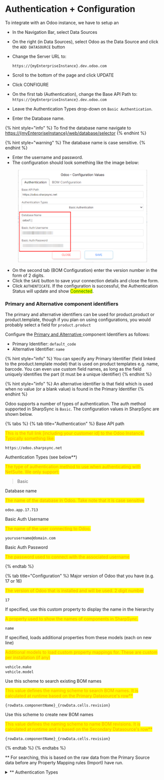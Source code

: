# Authentication + Configuration

To integrate with an Odoo instance, we have to setup an&#x20;

* In the Navigation Bar, select Data Sources
* On the right (in Data Sources), select Odoo as the Data Source and click the `ADD DATASOURCE`  button&#x20;
*   Change the Server URL to:

    ```
    https://{myEnterpriseInstance}.dev.odoo.com
    ```
* Scroll to the bottom of the page and click UPDATE
* Click CONFIGURE
* On the first tab (Authentication), change the Base API Path to: `https://{myEnterpriseInstance}.dev.odoo.com`
* Leave the Authentication Types drop-down on `Basic Authentication`.
* Enter the Database name.&#x20;

{% hint style="info" %}
To find the database name navigate to [https://{myEnterpriseInstance}/web/database/selector](https://your-odoo-instance/web/database/selector)
{% endhint %}

{% hint style="warning" %}
The database name is case sensitive.
{% endhint %}

* Enter the username and password.
* The configuration should look something like the image below:

<figure><img src="../../../.gitbook/assets/image (4).png" alt=""><figcaption></figcaption></figure>

* On the second tab (BOM Configuration) enter the version number  in the form of 2 digits.
* Click the `SAVE` button to save your connection details and close the form.
* Click `AUTHENTICATE`. If the configuration is successful, the Authentication Status will update and show <mark style="color:green;">Connected</mark>.&#x20;

### Primary and Alternative component identifiers

The primary and alternative identifiers can be used for product.product  or product.template, though if you plan on using configurations, you would probably select a field for `product.product`

Configure the [Primary and Alternative ](../../../fundamentals/data-sources.md)component Identifiers as follows:

* Primary Identifier: `default_code`
* Alternative Identifier:  `name`

{% hint style="info" %}
You can specify any Primary Identifier (field linked to the product.template model) that is used on product templates e.g. name, barcode. You can even use custom field names, as long as the field uniquely identifies the part (it must be a unique identifier)
{% endhint %}

{% hint style="info" %}
An alternative identifier is that field which is used when no value (or a blank value) is found in the Primary Identifier
{% endhint %}



Odoo supports a number of types of authentication. The auth method supported in SharpSync is `Basic`. The configuration values in SharpSync are shown below.

{% tabs %}
{% tab title="Authentication" %}
Base API path

<mark style="color:orange;">This is the full link \[including your customer id] to the Odoo Instance. Typically something like:</mark>

```url
https://odoo.sharpsync.net
```

Authentication Types (see below\*\*)

<mark style="color:orange;">The type of authentication method to use when authenticating with NetSuite. We only support:</mark>

> Basic

Database name

<mark style="color:orange;">The name of the database in Odoo. Take note that it is case sensitive</mark>

```
odoo.app.17.713
```

Basic Auth Username

<mark style="color:orange;">The name of the user connecting to Odoo.</mark>&#x20;

```
yourusername@domain.com
```

Basic Auth Password

<mark style="color:orange;">The password used to connect with the associated username</mark>


{% endtab %}

{% tab title="Configuration" %}
Major version of Odoo that you have (e.g. 17 or 16)

<mark style="color:orange;">The version of Odoo that is installed and will be used. 2 digit number</mark>

```
17
```

If specified, use this custom property to display the name in the hierarchy

<mark style="color:orange;">A property used to show the names of components in SharpSync.</mark>

```
name
```

If specified, loads additional properties from these models (each on new line)

<mark style="color:orange;">Additional models to load custom property mappings for. These are custom per installation (if any)</mark>

```
vehicle.make
vehicle.model
```

Use this scheme to search existing BOM names

<mark style="color:orange;">This value defines the naming scheme to search BOM names. It is calculated at runtime based on the Primary Datasource's row\*\*</mark>

```
{rowData.componentName}_{rowData.cells.revision}
```

Use this scheme to create new BOM names

<mark style="color:orange;">This value defines the naming scheme to name BOM revisions. It is calculated at runtime and is based on the Secondary Datasource's row\*\*</mark>

```
{rowData.componentName}_{rowData.cells.revision}
```
{% endtab %}
{% endtabs %}

\*\* For searching, this is based on the raw data from the Primary Source data before any Property Mapping rules (Import) have run.

<details>

<summary>** Authentication Types</summary>

* OAuth 2.0 - not support - contact us for implementation&#x20;
* API Key - not currently supported
* Basic Auth (username / password) - supported

</details>
